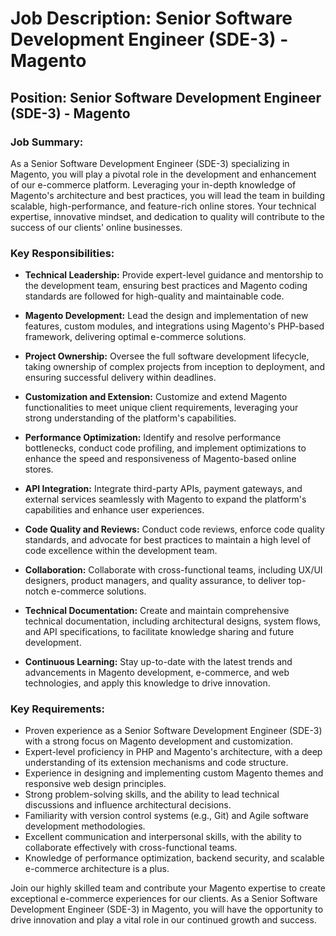 # Job Description: Senior Software Development Engineer (SDE-3) - Magento

## Position: Senior Software Development Engineer (SDE-3) - Magento

### Job Summary:

As a Senior Software Development Engineer (SDE-3) specializing in Magento, you will play a pivotal role in the development and enhancement of our e-commerce platform. Leveraging your in-depth knowledge of Magento's architecture and best practices, you will lead the team in building scalable, high-performance, and feature-rich online stores. Your technical expertise, innovative mindset, and dedication to quality will contribute to the success of our clients' online businesses.

### Key Responsibilities:

- **Technical Leadership:** Provide expert-level guidance and mentorship to the development team, ensuring best practices and Magento coding standards are followed for high-quality and maintainable code.

- **Magento Development:** Lead the design and implementation of new features, custom modules, and integrations using Magento's PHP-based framework, delivering optimal e-commerce solutions.

- **Project Ownership:** Oversee the full software development lifecycle, taking ownership of complex projects from inception to deployment, and ensuring successful delivery within deadlines.

- **Customization and Extension:** Customize and extend Magento functionalities to meet unique client requirements, leveraging your strong understanding of the platform's capabilities.

- **Performance Optimization:** Identify and resolve performance bottlenecks, conduct code profiling, and implement optimizations to enhance the speed and responsiveness of Magento-based online stores.

- **API Integration:** Integrate third-party APIs, payment gateways, and external services seamlessly with Magento to expand the platform's capabilities and enhance user experiences.

- **Code Quality and Reviews:** Conduct code reviews, enforce code quality standards, and advocate for best practices to maintain a high level of code excellence within the development team.

- **Collaboration:** Collaborate with cross-functional teams, including UX/UI designers, product managers, and quality assurance, to deliver top-notch e-commerce solutions.

- **Technical Documentation:** Create and maintain comprehensive technical documentation, including architectural designs, system flows, and API specifications, to facilitate knowledge sharing and future development.

- **Continuous Learning:** Stay up-to-date with the latest trends and advancements in Magento development, e-commerce, and web technologies, and apply this knowledge to drive innovation.

### Key Requirements:

- Proven experience as a Senior Software Development Engineer (SDE-3) with a strong focus on Magento development and customization.
- Expert-level proficiency in PHP and Magento's architecture, with a deep understanding of its extension mechanisms and code structure.
- Experience in designing and implementing custom Magento themes and responsive web design principles.
- Strong problem-solving skills, and the ability to lead technical discussions and influence architectural decisions.
- Familiarity with version control systems (e.g., Git) and Agile software development methodologies.
- Excellent communication and interpersonal skills, with the ability to collaborate effectively with cross-functional teams.
- Knowledge of performance optimization, backend security, and scalable e-commerce architecture is a plus.

Join our highly skilled team and contribute your Magento expertise to create exceptional e-commerce experiences for our clients. As a Senior Software Development Engineer (SDE-3) in Magento, you will have the opportunity to drive innovation and play a vital role in our continued growth and success.

